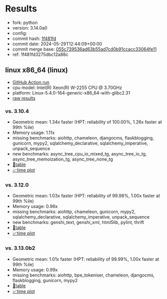 # Results

- fork: python
- version: 3.14.0a0
- config: 
- commit hash: [1f481fd](https://github.com/python/cpython/commit/1f481fd)
- commit date: 2024-05-29T12:44:09+00:00
- commit merge base: [055c739536ad63b55ad7cd0b91ccacc33064fe11](https://github.com/python/cpython/commit/055c739536ad63b55ad7cd0b91ccacc33064fe11)
- ref: 1f481fd3275dbc12a88c

## linux x86_64 (linux)

- [GitHub Action run](https://github.com/faster-cpython/benchmarking/actions/runs/9305462175)
- cpu model: Intel(R) Xeon(R) W-2255 CPU @ 3.70GHz
- platform: Linux-5.4.0-164-generic-x86_64-with-glibc2.31
- [raw results](bm-20240529-linux-x86_64-python-1f481fd3275dbc12a88c-3.14.0a0-1f481fd.json)

### vs. 3.10.4

- Geometric mean: 1.34x faster (HPT: reliability of 100.00%, 1.26x faster at 99th %ile)
- Memory usage: 1.11x
- missing benchmarks: aiohttp, chameleon, djangocms, flaskblogging, gunicorn, mypy2, sqlalchemy_declarative, sqlalchemy_imperative, unpack_sequence
- new benchmarks: async_tree_cpu_io_mixed_tg, async_tree_io_tg, async_tree_memoization_tg, async_tree_none_tg
- [📄table](bm-20240529-linux-x86_64-python-1f481fd3275dbc12a88c-3.14.0a0-1f481fd-vs-3.10.4.md)
- [📈time plot](bm-20240529-linux-x86_64-python-1f481fd3275dbc12a88c-3.14.0a0-1f481fd-vs-3.10.4.svg)

### vs. 3.12.0

- Geometric mean: 1.03x faster (HPT: reliability of 99.98%, 1.00x faster at 99th %ile)
- Memory usage: 0.96x
- missing benchmarks: aiohttp, chameleon, gunicorn, mypy2, sqlalchemy_declarative, sqlalchemy_imperative, unpack_sequence
- new benchmarks: genshi_text, genshi_xml, html5lib, pylint, thrift
- [📄table](bm-20240529-linux-x86_64-python-1f481fd3275dbc12a88c-3.14.0a0-1f481fd-vs-3.12.0.md)
- [📈time plot](bm-20240529-linux-x86_64-python-1f481fd3275dbc12a88c-3.14.0a0-1f481fd-vs-3.12.0.svg)

### vs. 3.13.0b2

- Geometric mean: 1.01x faster (HPT: reliability of 99.99%, 1.00x faster at 99th %ile)
- Memory usage: 0.99x
- missing benchmarks: aiohttp, bpe_tokeniser, chameleon, djangocms, flaskblogging, gunicorn, mypy2
- [📄table](bm-20240529-linux-x86_64-python-1f481fd3275dbc12a88c-3.14.0a0-1f481fd-vs-3.13.0b2.md)
- [📈time plot](bm-20240529-linux-x86_64-python-1f481fd3275dbc12a88c-3.14.0a0-1f481fd-vs-3.13.0b2.svg)

